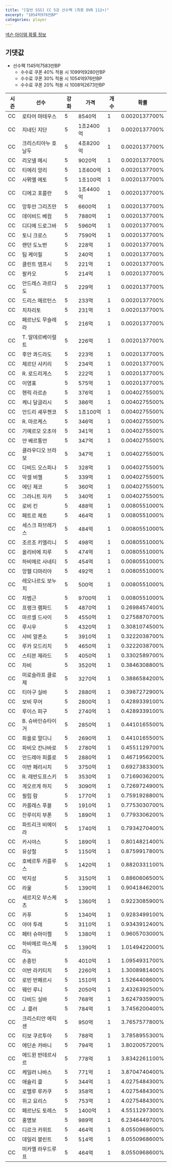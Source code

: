 ```yaml
---
title: "[일반 SSS] CC 5강 선수팩 (최종 OVR 112+)"
excerpt: "1054억976만BP"
categories: player
---
```

[넥슨 아이템 확률 정보](http://iteminfo.nexon.com/probability/fo4?sn=7399)

## 기댓값
  - 선수팩 1145억7583만BP
    - 수수료 쿠폰 40% 적용 시 1099억9280만BP
    - 수수료 쿠폰 30% 적용 시 1054억976만BP
    - 수수료 쿠폰 20% 적용 시 1008억2673만BP


|시즌|선수|강화|가격|개수|확률|
|---|---|---|---|---|---|
|CC|로타어 마테우스|5|8540억|1|0.0020137700%|
|CC|지네딘 지단|5|1조2400억|1|0.0020137700%|
|CC|크리스티아누 호날두|5|4조8200억|1|0.0020137700%|
|CC|리오넬 메시|5|9020억|1|0.0020137700%|
|CC|티에리 앙리|5|1조600억|1|0.0020137700%|
|CC|사뮈엘 에토|5|1조100억|1|0.0020137700%|
|CC|디에고 포를란|5|1조4400억|1|0.0020137700%|
|CC|앙투안 그리즈만|5|6600억|1|0.0020137700%|
|CC|데이비드 베컴|5|7880억|1|0.0020137700%|
|CC|디디에 드로그바|5|5960억|1|0.0020137700%|
|CC|토니 크로스|5|7590억|1|0.0020137700%|
|CC|랜던 도노번|5|228억|1|0.0020137700%|
|CC|팀 케이힐|5|240억|1|0.0020137700%|
|CC|클린트 뎀프시|5|221억|1|0.0020137700%|
|CC|팔카오|5|214억|1|0.0020137700%|
|CC|안드레스 과르다도|5|229억|1|0.0020137700%|
|CC|드리스 메르턴스|5|233억|1|0.0020137700%|
|CC|치차리토|5|231억|1|0.0020137700%|
|CC|페르난도 무슬레라|5|216억|1|0.0020137700%|
|CC|T. 알데르베이럴트|5|226억|1|0.0020137700%|
|CC|후안 콰드라도|5|223억|1|0.0020137700%|
|CC|제르단 샤키리|5|234억|1|0.0020137700%|
|CC|R. 로드리게스|5|222억|1|0.0020137700%|
|CC|이영표|5|575억|1|0.0020137700%|
|CC|헨릭 라르손|5|376억|1|0.0040275500%|
|CC|케니 달글리시|5|386억|1|0.0040275500%|
|CC|안드리 셰우첸코|5|1조100억|1|0.0040275500%|
|CC|R. 마르케스|5|346억|1|0.0040275500%|
|CC|기예르모 오초아|5|341억|1|0.0040275500%|
|CC|얀 베르통언|5|347억|1|0.0040275500%|
|CC|클라우디오 브라보|5|347억|1|0.0040275500%|
|CC|다비드 오스피나|5|328억|1|0.0040275500%|
|CC|악셀 비첼|5|339억|1|0.0040275500%|
|CC|에딘 제코|5|360억|1|0.0040275500%|
|CC|그라니트 자카|5|340억|1|0.0040275500%|
|CC|로비 킨|5|488억|1|0.0080551000%|
|CC|페트르 체흐|5|464억|1|0.0080551000%|
|CC|세스크 파브레가스|5|484억|1|0.0080551000%|
|CC|조르조 키엘리니|5|498억|1|0.0080551000%|
|CC|올리비에 지루|5|474억|1|0.0080551000%|
|CC|하비에르 사네티|5|454억|1|0.0080551000%|
|CC|앙헬 디마리아|5|492억|1|0.0080551000%|
|CC|레오나르도 보누치|5|500억|1|0.0080551000%|
|CC|차범근|5|9700억|1|0.0080551000%|
|CC|프랭크 램파드|5|4870억|1|0.2698457400%|
|CC|마르셀 드사이|5|4550억|1|0.2758870700%|
|CC|루시우|5|4320억|1|0.3081074500%|
|CC|샤비 알론소|5|3910억|1|0.3222038700%|
|CC|루카 모드리치|5|4650억|1|0.3222038700%|
|CC|스티븐 제라드|5|4050억|1|0.3302589700%|
|CC|차비|5|3520억|1|0.3846308800%|
|CC|미로슬라프 클로제|5|3270억|1|0.3886584200%|
|CC|티아구 실바|5|2880억|1|0.3987272900%|
|CC|보비 무어|5|2800억|1|0.4289339100%|
|CC|루이스 피구|5|2740억|1|0.4289339100%|
|CC|B. 슈바인슈타이거|5|2850억|1|0.4410165500%|
|CC|파올로 말디니|5|2690억|1|0.4410165500%|
|CC|파비오 칸나바로|5|2780억|1|0.4551129700%|
|CC|안드레아 피를로|5|2880억|1|0.4671956200%|
|CC|이반 페리시치|5|3750억|1|0.6927383300%|
|CC|R. 레반도프스키|5|3530억|1|0.7169036200%|
|CC|게오르게 하지|5|3090억|1|0.7269724900%|
|CC|필립 람|5|1770억|1|0.7591928800%|
|CC|카를레스 푸욜|5|1910억|1|0.7753030700%|
|CC|잔루이지 부폰|5|1890억|1|0.7793306200%|
|CC|파트리크 비에이라|5|1740억|1|0.7934270400%|
|CC|카시야스|5|1890억|1|0.8014821400%|
|CC|유상철|5|1150억|1|0.8759917800%|
|CC|호베르투 카를루스|5|1420억|1|0.8820331100%|
|CC|박지성|5|3150억|1|0.8860606500%|
|CC|라울|5|1390억|1|0.9041846200%|
|CC|세르지오 부스케츠|5|1360억|1|0.9223085900%|
|CC|카푸|5|1340억|1|0.9283499100%|
|CC|야야 투레|5|3110억|1|0.9343912400%|
|CC|페터 슈마이켈|5|1380억|1|0.9605703000%|
|CC|하비에르 마스체라노|5|1390억|1|1.0149422000%|
|CC|손흥민|5|4010억|1|1.0954931700%|
|CC|이반 라키티치|5|2260억|1|1.3008981400%|
|CC|로빈 반페르시|5|1510억|1|1.5264408600%|
|CC|웨인 루니|5|2050억|1|2.4326392500%|
|CC|다비드 실바|5|768억|1|3.6247935900%|
|CC|J. 콜러|5|784억|1|3.7456200400%|
|CC|크리스티안 에릭센|5|950억|1|3.7657577800%|
|CC|티보 쿠르투아|5|788억|1|3.7858955300%|
|CC|에딘손 카바니|5|794억|1|3.8020057200%|
|CC|에드윈 반데르사르|5|778억|1|3.8342261100%|
|CC|케일러 나바스|5|771억|1|3.8704740400%|
|CC|애슐리 콜|5|344억|1|4.0275484300%|
|CC|로멜루 루카쿠|5|358억|1|4.0275484300%|
|CC|위고 요리스|5|753억|1|4.0275484300%|
|CC|페르난도 토레스|5|1400억|1|4.5511297300%|
|CC|홍명보|5|989억|1|6.2346449700%|
|CC|디르크 카위트|5|464억|1|8.0550968600%|
|CC|데일리 블린트|5|514억|1|8.0550968600%|
|CC|미카엘 라우드루프|5|464억|1|8.0550968600%|
